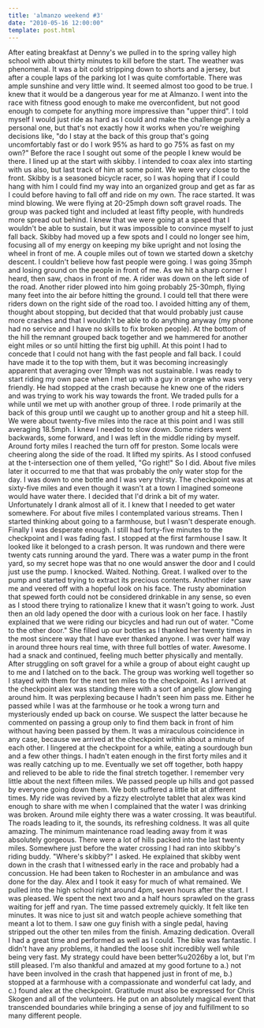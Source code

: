```yaml
---
title: 'almanzo weekend #3'
date: "2010-05-16 12:00:00"
template: post.html
---
```


After eating breakfast at Denny's we pulled in to the spring valley high school with about thirty minutes to kill before the start. The weather was phenomenal. It was a bit cold stripping down to shorts and a jersey, but after a couple laps of the parking lot I was quite comfortable. There was ample sunshine and very little wind. It seemed almost too good to be true. I knew that it would be a dangerous year for me at Almanzo. I went into the race with fitness good enough to make me overconfident, but not good enough to compete for anything more impressive than "upper third". I told myself I would just ride as hard as I could and make the challenge purely a personal one, but that's not exactly how it works when you're weighing decisions like, "do I stay at the back of this group that's going uncomfortably fast or do I work 95% as hard to go 75% as fast on my own?" Before the race I sought out some of the people I knew would be there. I lined up at the start with skibby. I intended to coax alex into starting with us also, but last track of him at some point. We were very close to the front. Skibby is a seasoned bicycle racer, so I was hoping that if I could hang with him I could find my way into an organized group and get as far as I could before having to fall off and ride on my own. The race started. It was mind blowing. We were flying at 20-25mph down soft gravel roads. The group was packed tight and included at least fifty people, with hundreds more spread out behind. I knew that we were going at a speed that I wouldn't be able to sustain, but it was impossible to convince myself to just fall back. Skibby had moved up a few spots and I could no longer see him, focusing all of my energy on keeping my bike upright and not losing the wheel in front of me. A couple miles out of town we started down a sketchy descent. I couldn't believe how fast people were going. I was going 35mph and losing ground on the people in front of me. As we hit a sharp corner I heard, then saw, chaos in front of me. A rider was down on the left side of the road. Another rider plowed into him going probably 25-30mph, flying many feet into the air before hitting the ground. I could tell that there were riders down on the right side of the road too. I avoided hitting any of them, thought about stopping, but decided that that would probably just cause more crashes and that I wouldn't be able to do anything anyway (my phone had no service and I have no skills to fix broken people). At the bottom of the hill the remnant grouped back together and we hammered for another eight miles or so until hitting the first big uphill. At this point I had to concede that I could not hang with the fast people and fall back. I could have made it to the top with them, but it was becoming increasingly apparent that averaging over 19mph was not sustainable. I was ready to start riding my own pace when I met up with a guy in orange who was very friendly. He had stopped at the crash because he knew one of the riders and was trying to work his way towards the front. We traded pulls for a while until we met up with another group of three. I rode primarily at the back of this group until we caught up to another group and hit a steep hill. We were about twenty-five miles into the race at this point and I was still averaging 18.5mph. I knew I needed to slow down. Some riders went backwards, some forward, and I was left in the middle riding by myself. Around forty miles I reached the turn off for preston. Some locals were cheering along the side of the road. It lifted my spirits. As I stood confused at the t-intersection one of them yelled, "Go right!" So I did. About five miles later it occurred to me that that was probably the only water stop for the day. I was down to one bottle and I was very thirsty. The checkpoint was at sixty-five miles and even though it wasn't at a town I imagined someone would have water there. I decided that I'd drink a bit of my water. Unfortunately I drank almost all of it. I knew that I needed to get water somewhere. For about five miles I contemplated various streams. Then I started thinking about going to a farmhouse, but I wasn't desperate enough. Finally I was desperate enough. I still had forty-five minutes to the checkpoint and I was fading fast. I stopped at the first farmhouse I saw. It looked like it belonged to a crash person. It was rundown and there were twenty cats running around the yard. There was a water pump in the front yard, so my secret hope was that no one would answer the door and I could just use the pump. I knocked. Waited. Nothing. Great. I walked over to the pump and started trying to extract its precious contents. Another rider saw me and veered off with a hopeful look on his face. The rusty abomination that spewed forth could not be considered drinkable in any sense, so even as I stood there trying to rationalize I knew that it wasn't going to work. Just then an old lady opened the door with a curious look on her face. I hastily explained that we were riding our bicycles and had run out of water. "Come to the other door." She filled up our bottles as I thanked her twenty times in the most sincere way that I have ever thanked anyone. I was over half way in around three hours real time, with three full bottles of water. Awesome. I had a snack and continued, feeling much better physically and mentally. After struggling on soft gravel for a while a group of about eight caught up to me and I latched on to the back. The group was working well together so I stayed with them for the next ten miles to the checkpoint. As I arrived at the checkpoint alex was standing there with a sort of angelic glow hanging around him. It was perplexing because I hadn't seen him pass me. Either he passed while I was at the farmhouse or he took a wrong turn and mysteriously ended up back on course. We suspect the latter because he commented on passing a group only to find them back in front of him without having been passed by them. It was a miraculous coincidence in any case, because we arrived at the checkpoint within about a minute of each other. I lingered at the checkpoint for a while, eating a sourdough bun and a few other things. I hadn't eaten enough in the first forty miles and it was really catching up to me. Eventually we set off together, both happy and relieved to be able to ride the final stretch together. I remember very little about the next fifteen miles. We passed people up hills and got passed by everyone going down them. We both suffered a little bit at different times. My ride was revived by a fizzy electrolyte tablet that alex was kind enough to share with me when I complained that the water I was drinking was broken. Around mile eighty there was a water crossing. It was beautiful. The roads leading to it, the sounds, its refreshing coldness. It was all quite amazing. The minimum maintenance road leading away from it was absolutely gorgeous. There were a lot of hills packed into the last twenty miles. Somewhere just before the water crossing I had ran into skibby's riding buddy. "Where's skibby?" I asked. He explained that skibby went down in the crash that I witnessed early in the race and probably had a concussion. He had been taken to Rochester in an ambulance and was done for the day. Alex and I took it easy for much of what remained. We pulled into the high school right around 4pm, seven hours after the start. I was pleased. We spent the next two and a half hours sprawled on the grass waiting for jeff and ryan. The time passed extremely quickly. It felt like ten minutes. It was nice to just sit and watch people achieve something that meant a lot to them. I saw one guy finish with a single pedal, having stripped out the other ten miles from the finish. Amazing dedication. Overall I had a great time and performed as well as I could. The bike was fantastic. I didn't have any problems, it handled the loose shit incredibly well while being very fast. My strategy could have been better%u2026by a lot, but I'm still pleased. I'm also thankful and amazed at my good fortune to a.) not have been involved in the crash that happened just in front of me, b.) stopped at a farmhouse with a compassionate and wonderful cat lady, and c.) found alex at the checkpoint. Gratitude must also be expressed for Chris Skogen and all of the volunteers. He put on an absolutely magical event that transcended boundaries while bringing a sense of joy and fulfillment to so many different people.